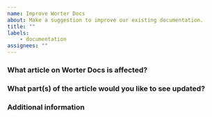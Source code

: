 ```yaml
---
name: Improve Worter Docs
about: Make a suggestion to improve our existing documentation.
title: ""
labels:
    - documentation
assignees: ""
---
```


<!--
For questions, ask in Discussions: https://github.com/pyk/worter/discussions

Before you file an issue read the:
- Code of Conduct: https://github.com/pyk/worter/tree/main/docs/CODE_OF_CONDUCT.md
- Contributing guide: https://github.com/pyk/worter/tree/main/docs/CONTRIBUTING.md

Check to make sure someone hasn't already opened a similar issue: https://github.com/pyk/worter/issues
-->

### What article on Worter Docs is affected?

<!-- Please link to the article you'd like to see updated -->

### What part(s) of the article would you like to see updated?

<!-- Give as much detail as you can to help us understand the change you want to see -->

### Additional information

<!-- Add any other context or screenshots about the feature request here. -->
